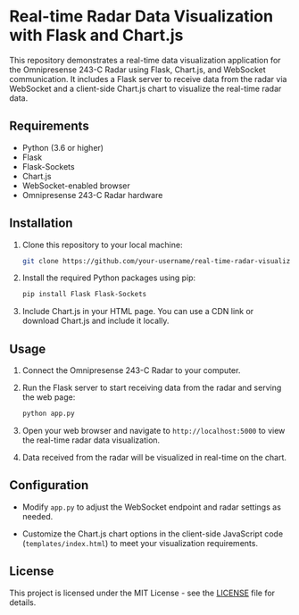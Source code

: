 # Real-time Radar Data Visualization with Flask and Chart.js

This repository demonstrates a real-time data visualization application for the Omnipresense 243-C Radar using Flask, Chart.js, and WebSocket communication. It includes a Flask server to receive data from the radar via WebSocket and a client-side Chart.js chart to visualize the real-time radar data.

## Requirements

- Python (3.6 or higher)
- Flask
- Flask-Sockets
- Chart.js
- WebSocket-enabled browser
- Omnipresense 243-C Radar hardware

## Installation

1. Clone this repository to your local machine:

    ```bash
    git clone https://github.com/your-username/real-time-radar-visualization.git
    ```

2. Install the required Python packages using pip:

    ```bash
    pip install Flask Flask-Sockets
    ```

3. Include Chart.js in your HTML page. You can use a CDN link or download Chart.js and include it locally.

## Usage

1. Connect the Omnipresense 243-C Radar to your computer.

2. Run the Flask server to start receiving data from the radar and serving the web page:

    ```bash
    python app.py
    ```

3. Open your web browser and navigate to `http://localhost:5000` to view the real-time radar data visualization.

4. Data received from the radar will be visualized in real-time on the chart.

## Configuration

- Modify `app.py` to adjust the WebSocket endpoint and radar settings as needed.

- Customize the Chart.js chart options in the client-side JavaScript code (`templates/index.html`) to meet your visualization requirements.

## License

This project is licensed under the MIT License - see the [LICENSE](LICENSE) file for details.
